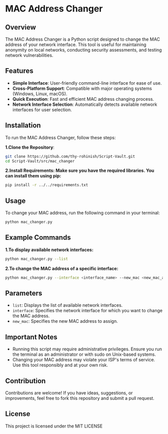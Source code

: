 # MAC Address Changer 

## Overview

The MAC Address Changer is a Python script designed to change the MAC address of your network interface. This tool is useful for maintaining anonymity on local networks, conducting security assessments, and testing network vulnerabilities. 

## Features

- **Simple Interface**: User-friendly command-line interface for ease of use.
- **Cross-Platform Support**: Compatible with major operating systems (Windows, Linux, macOS).
- **Quick Execution**: Fast and efficient MAC address changing process.
- **Network Interface Selection**: Automatically detects available network interfaces for user selection.

## Installation

To run the MAC Address Changer, follow these steps:

**1.Clone the Repository**:

``` bash
git clone https://github.com/thy-rohinish/Script-Vault.git
cd Script-Vault/src/mac_changer
```

**2.Install Requirements: Make sure you have the required libraries. You can install them using pip:**

``` bash
pip install -r ../../requirements.txt
```

## Usage

To change your MAC address, run the following command in your terminal:

``` bash
python mac_changer.py
```

## Example Commands

**1.To display available network interfaces:**
``` bash
python mac_changer.py --list
```

**2.To change the MAC address of a specific interface:**
``` bash
python mac_changer.py --interface <interface_name> --new_mac <new_mac_address>
```

## Parameters

- ```list```: Displays the list of available network interfaces.
- ```interface```: Specifies the network interface for which you want to change the MAC address.
- ```new_mac```: Specifies the new MAC address to assign.

## Important Notes

- Running this script may require administrative privileges. Ensure you run the terminal as an administrator or with sudo on Unix-based systems.
- Changing your MAC address may violate your ISP's terms of service. Use this tool responsibly and at your own risk.

## Contribution

Contributions are welcome! If you have ideas, suggestions, or improvements, feel free to fork this repository and submit a pull request.

## License

This project is licensed under the MIT LICENSE
